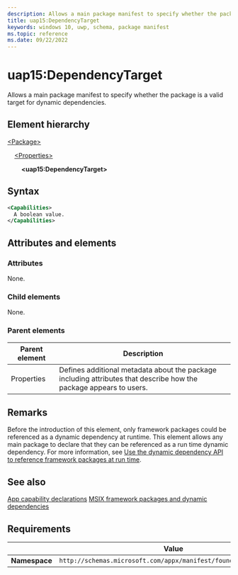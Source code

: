 ```yaml
---
description: Allows a main package manifest to specify whether the package is a valid target for dynamic dependencies.
title: uap15:DependencyTarget
keywords: windows 10, uwp, schema, package manifest
ms.topic: reference
ms.date: 09/22/2022
---
```


# uap15:DependencyTarget

Allows a main package manifest to specify whether the package is a valid target for dynamic dependencies.

## Element hierarchy

[\<Package\>](element-package.md)

&nbsp;&nbsp;&nbsp;&nbsp;[\<Properties\>](element-properties.md)

&nbsp;&nbsp;&nbsp;&nbsp;&nbsp;&nbsp;&nbsp;&nbsp;**\<uap15:DependencyTarget\>**

## Syntax

```xml
<Capabilities>
  A boolean value.
</Capabilities>
```

## Attributes and elements

### Attributes

None.

### Child elements

None.

### Parent elements

| Parent element | Description |
|-|-|
| Properties | Defines additional metadata about the package including attributes that describe how the package appears to users. |

## Remarks

Before the introduction of this element, only framework packages could be referenced as a dynamic dependency at runtime. This element allows any main package to declare that they can be referenced as a run time dynamic dependency. For more information, see
[Use the dynamic dependency API to reference framework packages at run time](/windows/apps/desktop/modernize/framework-packages/use-the-dynamic-dependency-api).



## See also

[App capability declarations](/windows/uwp/packaging/app-capability-declarations)
[MSIX framework packages and dynamic dependencies](/windows/apps/desktop/modernize/framework-packages/framework-packages-overview)

## Requirements

|   | Value  |
|--|--|
| **Namespace** | `http://schemas.microsoft.com/appx/manifest/foundation/windows10` |
